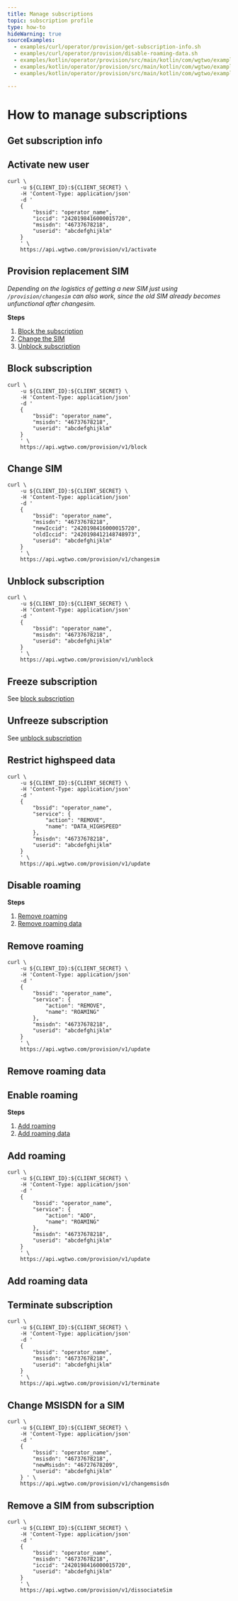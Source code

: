 ```yaml
---
title: Manage subscriptions
topic: subscription profile
type: how-to
hideWarning: true
sourceExamples:
  - examples/curl/operator/provision/get-subscription-info.sh
  - examples/curl/operator/provision/disable-roaming-data.sh
  - examples/kotlin/operator/provision/src/main/kotlin/com/wgtwo/examples/operator/provision/GetSubscriptionInfo.kt
  - examples/kotlin/operator/provision/src/main/kotlin/com/wgtwo/examples/operator/provision/DisableRoamingData.kt
  - examples/kotlin/operator/provision/src/main/kotlin/com/wgtwo/examples/operator/provision/EnableRoamingData.kt

---
```


# How to manage subscriptions


## Get subscription info
<CodeSnippet
  :curl="$sourceExamplesMap['examples/curl/operator/provision/get-subscription-info.sh']"
  :kotlinDeps="['rest']"
  :kotlin="$sourceExamplesMap['examples/kotlin/operator/provision/src/main/kotlin/com/wgtwo/examples/operator/provision/GetSubscriptionInfo.kt']"
  />

## Activate new user

```shell script
curl \
    -u ${CLIENT_ID}:${CLIENT_SECRET} \
    -H 'Content-Type: application/json'
    -d '
    {
        "bssid": "operator_name",
        "iccid": "2420198416000015720",
        "msisdn": "46737678218",
        "userid": "abcdefghijklm"
    }
    ' \
    https://api.wgtwo.com/provision/v1/activate
```

## Provision replacement SIM

_Depending on the logistics of getting a new SIM just using `/provision/changesim` can also work,
since the old SIM already becomes unfunctional after changesim._

**Steps**

1. [Block the subscription](#block-subscription)
2. [Change the SIM](#change-sim)
3. [Unblock subscription](#unblock-subscription)

## Block subscription

```shell script
curl \
    -u ${CLIENT_ID}:${CLIENT_SECRET} \
    -H 'Content-Type: application/json'
    -d '
    {
        "bssid": "operator_name",
        "msisdn": "46737678218",
        "userid": "abcdefghijklm"
    }
    ' \
    https://api.wgtwo.com/provision/v1/block
```

## Change SIM

```shell script
curl \
    -u ${CLIENT_ID}:${CLIENT_SECRET} \
    -H 'Content-Type: application/json'
    -d '
    {
        "bssid": "operator_name",
        "msisdn": "46737678218",
        "newIccid": "2420198416000015720",
        "oldIccid": "2420198412148748973",
        "userid": "abcdefghijklm"
    }
    ' \
    https://api.wgtwo.com/provision/v1/changesim
```

## Unblock subscription

```shell script
curl \
    -u ${CLIENT_ID}:${CLIENT_SECRET} \
    -H 'Content-Type: application/json'
    -d '
    {
        "bssid": "operator_name",
        "msisdn": "46737678218",
        "userid": "abcdefghijklm"
    }
    ' \
    https://api.wgtwo.com/provision/v1/unblock
```

## Freeze subscription

See [block subscription](#block-subscription)

## Unfreeze subscription

See [unblock subscription](#unblock-subscription)

## Restrict highspeed data

```shell script
curl \
    -u ${CLIENT_ID}:${CLIENT_SECRET} \
    -H 'Content-Type: application/json'
    -d '
    {
        "bssid": "operator_name",
        "service": {
            "action": "REMOVE",
            "name": "DATA_HIGHSPEED"
        },
        "msisdn": "46737678218",
        "userid": "abcdefghijklm"
    }
    ' \
    https://api.wgtwo.com/provision/v1/update
```

## Disable roaming

**Steps**

1. [Remove roaming](#remove-roaming)
2. [Remove roaming data](#remove-roaming-data)

## Remove roaming

```shell script
curl \
    -u ${CLIENT_ID}:${CLIENT_SECRET} \
    -H 'Content-Type: application/json'
    -d '
    {
        "bssid": "operator_name",
        "service": {
            "action": "REMOVE",
            "name": "ROAMING"
        },
        "msisdn": "46737678218",
        "userid": "abcdefghijklm"
    }
    ' \
    https://api.wgtwo.com/provision/v1/update
```

## Remove roaming data
<CodeSnippet
  :curl="$sourceExamplesMap['examples/curl/operator/provision/disable-roaming-data.sh']"
  :kotlinDeps="['rest']"
  :kotlin="$sourceExamplesMap['examples/kotlin/operator/provision/src/main/kotlin/com/wgtwo/examples/operator/provision/DisableRoamingData.kt']"
  />

## Enable roaming

**Steps**

1. [Add roaming](#add-roaming)
2. [Add roaming data](#add-roaming-data)

## Add roaming
```shell script
curl \
    -u ${CLIENT_ID}:${CLIENT_SECRET} \
    -H 'Content-Type: application/json'
    -d '
    {
        "bssid": "operator_name",
        "service": {
            "action": "ADD",
            "name": "ROAMING"
        },
        "msisdn": "46737678218",
        "userid": "abcdefghijklm"
    }
    ' \
    https://api.wgtwo.com/provision/v1/update
```

## Add roaming data

<source-example
  :src="$sourceExamplesMap['examples/kotlin/operator/provision/src/main/kotlin/com/wgtwo/examples/operator/provision/EnableRoamingData.kt']"
  />

## Terminate subscription

```shell script
curl \
    -u ${CLIENT_ID}:${CLIENT_SECRET} \
    -H 'Content-Type: application/json'
    -d '
    {
        "bssid": "operator_name",
        "msisdn": "46737678218",
        "userid": "abcdefghijklm"
    }
    ' \
    https://api.wgtwo.com/provision/v1/terminate
```

## Change MSISDN for a SIM

```shell script
curl \
    -u ${CLIENT_ID}:${CLIENT_SECRET} \
    -H 'Content-Type: application/json'
    -d '
    {
        "bssid": "operator_name",
        "msisdn": "46737678218",
        "newMsisdn": "46727678209",
        "userid": "abcdefghijklm"
    } ' \
    https://api.wgtwo.com/provision/v1/changemsisdn
```

## Remove a SIM from subscription

```shell script
curl \
    -u ${CLIENT_ID}:${CLIENT_SECRET} \
    -H 'Content-Type: application/json'
    -d '
    {
        "bssid": "operator_name",
        "msisdn": "46737678218",
        "iccid": "2420198416000015720",
        "userid": "abcdefghijklm"
    }
    ' \
    https://api.wgtwo.com/provision/v1/dissociateSim
```
